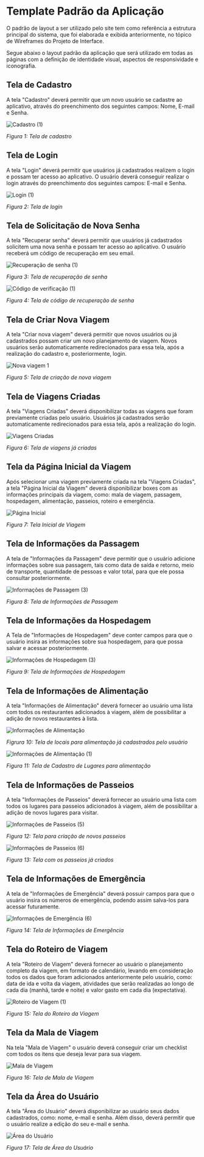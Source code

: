 # Template Padrão da Aplicação
O padrão de layout a ser utilizado pelo site tem como referência a estrutura principal do sistema, que foi elaborada e exibida anteriormente, no tópico de Wireframes do Projeto de Interface.

Segue abaixo o layout padrão da aplicação que será utilizado em todas as páginas com a definição de identidade visual, aspectos de responsividade e iconografia.

## Tela de Cadastro
A tela "Cadastro" deverá permitir que um novo usuário se cadastre ao aplicativo, através do preenchimento dos seguintes campos: Nome, E-mail e Senha.

![Cadastro (1)](https://github.com/ICEI-PUC-Minas-PMV-ADS/pmv-ads-2024-1-e3-proj-mov-t7-roteiriza/assets/107646150/e8032a23-9a42-4896-ae57-1fedbe0b2595)

_Figura 1: Tela de cadastro_

## Tela de Login
A tela "Login" deverá permitir que usuários já cadastrados realizem o login e possam ter acesso ao aplicativo. O usuário deverá conseguir realizar o login através do preenchimento dos seguintes campos: E-mail e Senha.

![Login (1)](https://github.com/ICEI-PUC-Minas-PMV-ADS/pmv-ads-2024-1-e3-proj-mov-t7-roteiriza/assets/107646150/4317cd8e-f063-43c1-84c7-f3185e6ea7dc)

_Figura 2: Tela de login_

## Tela de Solicitação de Nova Senha
A tela "Recuperar senha" deverá permitir que usuários já cadastrados solicitem uma nova senha e possam ter acesso ao aplicativo. O usuário receberá um código de recuperação em seu email.

![Recuperação de senha (1)](https://github.com/ICEI-PUC-Minas-PMV-ADS/pmv-ads-2024-1-e3-proj-mov-t7-roteiriza/assets/107646150/898e9304-f63a-41a5-9137-94e1fe51147d)

_Figura 3: Tela de recuperação de senha_

![Código de verificação (1)](https://github.com/ICEI-PUC-Minas-PMV-ADS/pmv-ads-2024-1-e3-proj-mov-t7-roteiriza/assets/107646150/916dd4c6-6ff1-4f6e-8a64-13e33d6031f4)

_Figura 4: Tela de código de recuperação de senha_


## Tela de Criar Nova Viagem
A tela "Criar nova viagem" deverá permitir que novos usuários ou já cadastrados possam criar um novo planejamento de viagem. Novos usuários serão automaticamente redirecionados para essa tela, após a realização do cadastro e, posteriormente, login.

![Nova viagem 1](https://github.com/ICEI-PUC-Minas-PMV-ADS/pmv-ads-2024-1-e3-proj-mov-t7-roteiriza/assets/107646150/73fc7a9e-dfa2-46b9-882a-9cd8680bf390)

_Figura 5: Tela de criação de nova viagem_


## Tela de Viagens Criadas
A tela "Viagens Criadas" deverá disponibilizar todas as viagens que foram previamente criadas pelo usuário. Usuários já cadastrados serão automaticamente redirecionados para essa tela, após a realização do login.

![Viagens Criadas](https://github.com/ICEI-PUC-Minas-PMV-ADS/pmv-ads-2024-1-e3-proj-mov-t7-roteiriza/assets/127251265/09b558ef-a9de-4bbf-8d79-3e267ae4bf3d)

_Figura 6: Tela de viagens já criadas_

## Tela da Página Inicial da Viagem
Após selecionar uma viagem previamente criada na tela "Viagens Criadas", a tela "Página Inicial da Viagem" deverá disponibilizar boxes com as informações principais da viagem, como: mala de viagem, passagem, hospedagem, alimentação, passeios, roteiro e emergência.

![Página Inicial](https://github.com/ICEI-PUC-Minas-PMV-ADS/pmv-ads-2024-1-e3-proj-mov-t7-roteiriza/assets/127251265/a5c15408-4ae9-46ff-9610-33b03e37534f)

_Figura 7: Tela Inicial de Viagem_

## Tela de Informações da Passagem
A tela de "Informações da Passagem" deve permitir que o usuário adicione informações sobre sua passagem, tais como data de saída e retorno, meio de transporte, quantidade de pessoas e valor total, para que ele possa consultar posteriormente.

![Informações de Passagem (3)](https://github.com/ICEI-PUC-Minas-PMV-ADS/pmv-ads-2024-1-e3-proj-mov-t7-roteiriza/assets/127251265/4957a650-0ad0-4dab-a087-e98d808e4781)


_Figura 8: Tela de Informações de Passagem_


## Tela de Informações da Hospedagem
A Tela de "Informações de Hospedagem" deve conter campos para que o usuário insira as informações sobre sua hospedagem, para que possa salvar e acessar posteriormente.

![Informações de Hospedagem (3)](https://github.com/ICEI-PUC-Minas-PMV-ADS/pmv-ads-2024-1-e3-proj-mov-t7-roteiriza/assets/127251265/04c1097c-9b78-4f83-9160-b78b28a5c8d8)


_Figura 9: Tela de Informações de Hospedagem_

## Tela de Informações de Alimentação
A tela "Informações de Alimentação" deverá fornecer ao usuário uma lista com todos os restaurantes adicionados à viagem, além de possibilitar a adição de novos restaurantes à lista.

![Informações de Alimentação](https://github.com/ICEI-PUC-Minas-PMV-ADS/pmv-ads-2024-1-e3-proj-mov-t7-roteiriza/assets/127251265/3bfa2da5-2399-4fd1-87d4-20ba1cec9ff4)

_Figrura 10: Tela de locais para alimentação já cadastrados pelo usuário_

![Informações de Alimentação (1)](https://github.com/ICEI-PUC-Minas-PMV-ADS/pmv-ads-2024-1-e3-proj-mov-t7-roteiriza/assets/127251265/a2502a1a-f09d-448f-b113-dd0cfae4ae76)

_Figura 11: Tela de Cadastro de Lugares para alimentação_

## Tela de Informações de Passeios
A tela "Informações de Passeios" deverá fornecer ao usuário uma lista com todos os lugares para passeios adicionados à viagem, além de possibilitar a adição de novos lugares para visitar.

![Informações de Passeios (5)](https://github.com/ICEI-PUC-Minas-PMV-ADS/pmv-ads-2024-1-e3-proj-mov-t7-roteiriza/assets/127251265/1199aa75-9ca7-40b7-b6d9-8387a6456b64)


_Figura 12: Tela para criação de novos passeios_

![Informações de Passeios (6)](https://github.com/ICEI-PUC-Minas-PMV-ADS/pmv-ads-2024-1-e3-proj-mov-t7-roteiriza/assets/127251265/75918174-2b9f-4c5b-8c8d-b9319f7c173f)



_Figura 13: Tela com os passeios já criados_


## Tela de Informações de Emergência
A tela de "Informações de Emergência" deverá possuir campos para que o usuário insira os números de emergência, podendo assim salva-los para acessar futuramente.

![Informações de Emergência (6)](https://github.com/ICEI-PUC-Minas-PMV-ADS/pmv-ads-2024-1-e3-proj-mov-t7-roteiriza/assets/127251265/54842144-b311-4283-b497-532469309a1e)




_Figura 14: Tela de Informações de Emergência_

## Tela do Roteiro de Viagem
A tela "Roteiro de Viagem" deverá fornecer ao usuário o planejamento completo da viagem, em formato de calendário, levando em consideração todos os dados que foram adicionados anteriormente pelo usuário, como: data de ida e volta da viagem, atividades que serão realizadas ao longo de cada dia (manhã, tarde e noite) e valor gasto em cada dia (expectativa).

![Roteiro de Viagem (1)](https://github.com/ICEI-PUC-Minas-PMV-ADS/pmv-ads-2024-1-e3-proj-mov-t7-roteiriza/assets/127251265/c4cc7763-a569-46d5-bca7-d40c4e57d1b4)



_Figura 15: Tela do Roteiro da Viagem_

## Tela da Mala de Viagem
Na tela "Mala de Viagem" o usuário deverá conseguir criar um checklist com todos os itens que deseja levar para sua viagem.

![Mala de Viagem](https://github.com/ICEI-PUC-Minas-PMV-ADS/pmv-ads-2024-1-e3-proj-mov-t7-roteiriza/assets/127251265/ea6fc7f5-35f2-4715-b29c-2f43781e2ffe)

_Figura 16: Tela de Mala de Viagem_


## Tela da Área do Usuário
A tela "Área do Usuário" deverá disponibilizar ao usuário seus dados cadastrados, como: nome, e-mail e senha. Além disso, deverá permitir que o usuário realize a edição do seu e-mail e senha.

![Área do Usuário](https://github.com/ICEI-PUC-Minas-PMV-ADS/pmv-ads-2024-1-e3-proj-mov-t7-roteiriza/assets/127251265/384cb3ab-29e4-415a-b419-d9367d3de98d)

_Figura 17: Tela de Área do Usuário_



